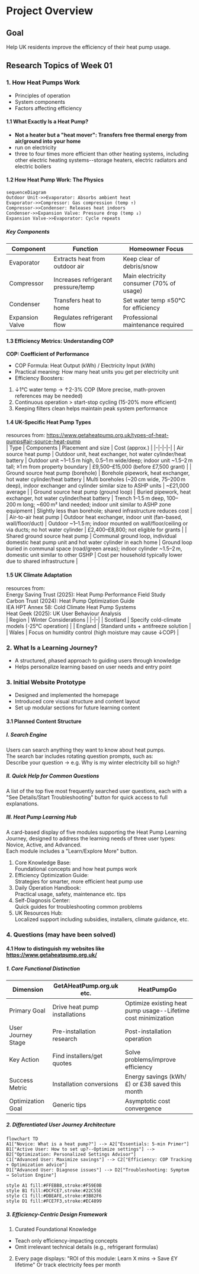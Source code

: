 # Project Overview
## Goal
Help UK residents improve the efficiency of their heat pump usage.

## Research Topics of Week 01
### 1. How Heat Pumps Work
- Principles of operation
- System components
- Factors affecting efficiency

#### 1.1 What Exactly Is a Heat Pump?
- <b>Not a heater but a "heat mover": Transfers free thermal energy from air/ground into your home</b>
- run on electricity
- three to four times more efficient than other heating systems, including other electric heating systems--storage heaters, electric radiators and electric boilers

#### 1.2 How Heat Pump Work: The Physics
```mermaid
sequenceDiagram
Outdoor Unit->>Evaporator: Absorbs ambient heat
Evaporator->>Compressor: Gas compression (temp ↑)
Compressor->>Condenser: Releases heat indoors
Condenser->>Expansion Valve: Pressure drop (temp ↓)
Expansion Valve->>Evaporator: Cycle repeats
```
##### Key Components
| Component        | Function                             | Homeowner Focus                                   |
|------------------|--------------------------------------|---------------------------------------------------|
| Evaporator       | Extracts heat from outdoor air       | Keep clear of debris/snow                         |
| Compressor       | Increases refrigerant pressure/temp  | Main electricity consumer (70% of usage)          |
| Condenser        | Transfers heat to home               | Set water temp ≤50°C for efficiency               |
| Expansion Valve  | Regulates refrigerant flow           | Professional maintenance required                 |


#### 1.3 Efficiency Metrics: Understanding COP
<b>COP: Coefficient of Performance</b>
- COP Formula: Heat Output (kWh) / Electricity Input (kWh)
- Practical meaning: How many heat units you get per electricity unit
- Efficiency Boosters:<br>
1. ↓1°C water temp → ↑2-3% COP (More precise, math-proven references may be needed)</br>
2. Continuous operation > start-stop cycling (15-20% more efficient)</br>
3. Keeping filters clean helps maintain peak system performance<br>

#### 1.4 UK-Specific Heat Pump Types
resources from: https://www.getaheatpump.org.uk/types-of-heat-pumps#air-source-heat-pump<br>
| Type | Components | Placement and size | Cost (approx.) |
|-|-|-|-|
| Air source heat pump | Outdoor unit, heat exchanger, hot water cylinder/heat battery | Outdoor unit ~1–1.5 m high, 0.5–1 m wide/deep; indoor unit ~1.5–2 m tall; ≥1 m from property boundary | £9,500–£15,000 (before £7,500 grant) |
| Ground source heat pump (borehole) | Borehole pipework, heat exchanger, hot water cylinder/heat battery | Multi boreholes (~20 cm wide, 75–200 m deep), indoor exchanger and cylinder similar size to ASHP units | ~£21,000 average |
| Ground source heat pump (ground loop) | Buried pipework, heat exchanger, hot water cylinder/heat battery | Trench 1–1.5 m deep, 100–200 m long; ~600 m² land needed; indoor unit similar to ASHP zone equipment | Slightly less than borehole; shared infrastructure reduces cost |
| Air-to-air heat pump | Outdoor heat exchanger, indoor unit (fan-based, wall/floor/duct) | Outdoor ~1–1.5 m; indoor mounted on wall/floor/ceiling or via ducts; no hot water cylinder | £2,400–£8,800; not eligible for grants |
| Shared ground source heat pump | Communal ground loop, individual domestic heat pump unit and hot water cylinder in each home | Ground loop buried in communal space (road/green areas); indoor cylinder ~1.5–2 m, domestic unit similar to other GSHP | Cost per household typically lower due to shared infrastructure |

#### 1.5 UK Climate Adaptation
resources from:<br>
Energy Saving Trust (2025): Heat Pump Performance Field Study<br>
Carbon Trust (2024): Heat Pump Optimization Guide<br>
IEA HPT Annex 58: Cold Climate Heat Pump Systems<br>
Heat Geek (2025): UK User Behaviour Analysis<br>
| Region | Winter Considerations |
|-|-|
| Scotland | Specify cold-climate models (-25°C operation) |
| England | Standard units + antifreeze solution |
| Wales | Focus on humidity control (high moisture may cause ↓COP) |

### 2. What Is a Learning Journey?
- A structured, phased approach to guiding users through knowledge
- Helps personalize learning based on user needs and entry point

### 3. Initial Website Prototype
- Designed and implemented the homepage
- Introduced core visual structure and content layout
- Set up modular sections for future learning content

#### 3.1 Planned Content Structure
##### I. Search Engine
Users can search anything they want to know about heat pumps.<br>
The search bar includes rotating question prompts, such as:<br>
Describe your question → e.g. Why is my winter electricity bill so high?
##### II. Quick Help for Common Questions
A list of the top five most frequently searched user questions, each with a "See Details/Start Troubleshooting" button for quick access to full explanations.
##### III. Heat Pump Learning Hub
A card-based display of five modules supporting the Heat Pump Learning Journey,
designed to address the learning needs of three user types: Novice, Active, and Advanced.<br>
Each module includes a "Learn/Explore More" button.
1. Core Knowledge Base: </br>Foundational concepts and how heat pumps work
2. Efficiency Optimization Guide: </br>Strategies for smarter, more efficient heat pump use
3. Daily Operation Handbook: </br>Practical usage, safety, maintenance etc. tips
4. Self-Diagnosis Center: </br>Quick guides for troubleshooting common problems
5. UK Resources Hub: </br>Localized support including subsidies, installers, climate guidance, etc.

### 4. Questions (may have been solved)
#### 4.1 How to distinguish my websites like https://www.getaheatpump.org.uk/

##### 1. Core Functional Distinction
| Dimension | GetAHeatPump.org.uk etc. | HeatPumpGo|
|-|-|-|
| Primary Goal | Drive heat pump installations | Optimize existing heat pump usage--Lifetime cost minimization |
| User Journey Stage | Pre-installation research | Post-installation operation |
| Key Action | Find installers/get quotes | Solve problems/improve efficiency |
| Success Metric | Installation conversions | Energy savings (kWh/£) or £38 saved this month |
| Optimization Goal | Generic tips | Asymptotic cost convergence | 

##### 2. Differentiated User Journey Architecture
```mermaid 
flowchart TD
A1["Novice: What is a heat pump?"] --> A2["Essentials: 5-min Primer"] 
B1["Active User: How to set up?--Optimize settings"] --> B2["Optimization: Personalized Settings Advisor"] 
C1["Advanced User: Maximize savings"] --> C2["Efficiency: COP Tracking + Optimization advice"]
D1["Advanced User: Diagnose issues"] --> D2["Troubleshooting: Symptom → Solution Engine"]

style A1 fill:#FFEBB8,stroke:#F59E0B
style B1 fill:#DCFCE7,stroke:#22C55E
style C1 fill:#DBEAFE,stroke:#3B82F6
style D1 fill:#FCE7F3,stroke:#EC4899
```

##### 3. Efficiency-Centric Design Framework
1. Curated Foundational Knowledge
- Teach only efficiency-impacting concepts
- Omit irrelevant technical details (e.g., refrigerant formulas)
2. Every page displays:
"ROI of this module: Learn X mins → Save £Y lifetime"
Or track electricity fees per month